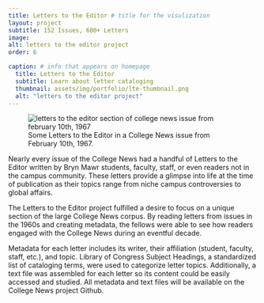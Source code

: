 ```yaml
---
title: Letters to the Editor # title for the visulization
layout: project
subtitle: 152 Issues, 600+ Letters
image:
alt: letters to the editor project
order: 6

caption: # info that appears on homepage
  title: Letters to the Editor
  subtitle: Learn about letter cataloging
  thumbnail: assets/img/portfolio/lte-thumbnail.png
  alt: "letters to the editor project"
---
```


<!--  
To use an image: add relative url and alt text below and uncomment/copy paste

<img class="img-fluid d-block mx-auto" src="{{ site.baseurl }}/assets/img" alt="">

--> 
<figure>
    <img class="img-fluid d-block mx-auto w-75" src="{{ site.baseurl }}/assets/img/portfolio/new-lte-in-issue.PNG" alt="letters to the editor section of college news issue from february 10th, 1967"/>
    <figcaption>Some Letters to the Editor in a College News issue from February 10th, 1967.</figcaption>
</figure>

Nearly every issue of the College News had a handful of Letters to the Editor written by Bryn Mawr students, faculty, staff, or even readers not in the campus community. These letters provide a glimpse into life at the time of publication as their topics range from niche campus controversies to global affairs.

The Letters to the Editor project fulfilled a desire to focus on a unique section of the large College News corpus. By reading letters from issues in the 1960s and creating metadata, the fellows were able to see how readers engaged with the College News during an eventful decade.

Metadata for each letter includes its writer, their affiliation (student, faculty, staff, etc.), and topic. Library of Congress Subject Headings, a standardized list of cataloging terms, were used to categorize letter topics. Additionally, a text file was assembled for each letter so its content could be easily accessed and studied. All metadata and text files will be available on the College News project Github.
